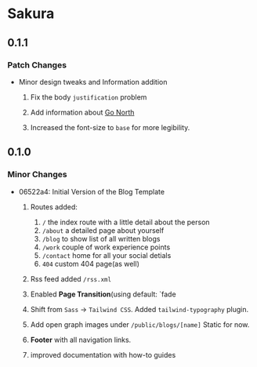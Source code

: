 # Sakura

## 0.1.1

### Patch Changes

- Minor design tweaks and Information addition

  1. Fix the body `justification` problem

  2. Add information about [Go North](https://go-north.vercel.app/)

  3. Increased the font-size to `base` for more legibility.

## 0.1.0

### Minor Changes

- 06522a4: Initial Version of the Blog Template

  1. Routes added:

     1. `/` the index route with a little detail about the person
     2. `/about` a detailed page about yourself
     3. `/blog` to show list of all written blogs
     4. `/work` couple of work experience points
     5. `/contact` home for all your social detials
     6. `404` custom 404 page(as well)

  2. Rss feed added `/rss.xml`

  3. Enabled **Page Transition**(using default: `fade

  4. Shift from `Sass` -> `Tailwind CSS`.
     Added `tailwind-typography` plugin.

  5. Add open graph images under `/public/blogs/[name]`
     Static for now.

  6. **Footer** with all navigation links.

  7. improved documentation with how-to guides
